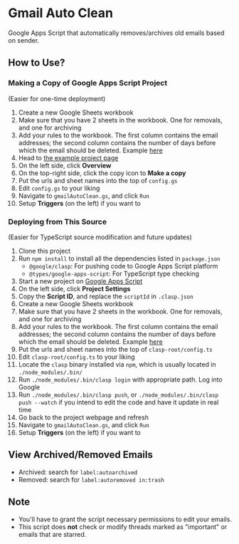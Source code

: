 # Gmail Auto Clean

Google Apps Script that automatically removes/archives old emails based on sender.

## How to Use?

### Making a Copy of Google Apps Script Project

(Easier for one-time deployment)

1. Create a new Google Sheets workbook
2. Make sure that you have 2 sheets in the workbook. One for removals, and one for archiving
3. Add your rules to the workbook. The first column contains the email addresses; the second column contains the number of days before which the email should be deleted. Example [here][1]
4. Head to [the example project page][2]
5. On the left side, click **Overview**
6. On the top-right side, click the copy icon to **Make a copy**
7. Put the urls and sheet names into the top of `config.gs`
8. Edit `config.gs` to your liking
9. Navigate to `gmailAutoClean.gs`, and click `Run`
10. Setup **Triggers** (on the left) if you want to

### Deploying from This Source

(Easier for TypeScript source modification and future updates)

1. Clone this project
2. Run `npm install` to install all the dependencies listed in `package.json`
   * `@google/clasp`: For pushing code to Google Apps Script platform
   * `@types/google-apps-script`: For TypeScript type checking
3. Start a new project on [Google Apps Script][3]
4. On the left side, click **Project Settings**
5. Copy the **Script ID**, and replace the `scriptId` in `.clasp.json`
6. Create a new Google Sheets workbook
7. Make sure that you have 2 sheets in the workbook. One for removals, and one for archiving
8. Add your rules to the workbook. The first column contains the email addresses; the second column contains the number of days before which the email should be deleted. Example [here][1]
9. Put the urls and sheet names into the top of `clasp-root/config.ts`
10. Edit `clasp-root/config.ts` to your liking
11. Locate the `clasp` binary installed via `npm`, which is usually located in `./node_modules/.bin/`
12. Run `./node_modules/.bin/clasp login` with appropriate path. Log into Google
13. Run `./node_modules/.bin/clasp push`, or `./node_modules/.bin/clasp push --watch` if you intend to edit the code and have it update in real time
14. Go back to the project webpage and refresh
15. Navigate to `gmailAutoClean.gs`, and click `Run`
16. Setup **Triggers** (on the left) if you want to

## View Archived/Removed Emails

* Archived: search for `label:autoarchived`
* Removed: search for `label:autoremoved in:trash`

## Note

* You'll have to grant the script necessary permissions to edit your emails.
* This script does **not** check or modify threads marked as "important" or emails that are starred.

[1]: https://docs.google.com/spreadsheets/d/14dva-9d6e6Iiut_JGd-SVL_8druhAMerQXEqRqb1Iuk/edit?usp=sharing
[2]: https://script.google.com/d/1TjZtqsOSdqY9NLSpTdn3NXqZgkBELAUJmPoXbkHpIoHpvxdnNW1V4yRJ/edit?usp=sharing
[3]: https://script.google.com/home
